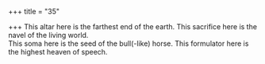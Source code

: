 +++
title = "35"

+++
This altar here is the farthest end of the earth. This sacrifice here is the  navel of the living world.  
This soma here is the seed of the bull(-like) horse. This formulator here  is the highest heaven of speech.  